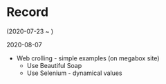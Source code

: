 # Record

(2020-07-23 ~ )

2020-08-07

- Web crolling - simple examples (on megabox site)
  - Use Beautiful Soap
  - Use Selenium - dynamical values